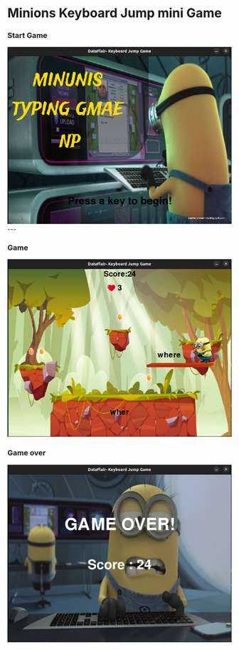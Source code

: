 
# Minions Keyboard Jump mini Game


### Start Game

<img src="images/game-start.png">
---

### Game

<img src="images/game.png">


### Game over

<img src="images/game-over-end.png">